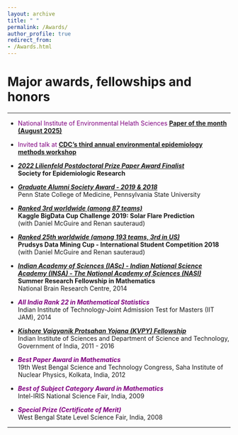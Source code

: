 ```yaml
---
layout: archive
title: " "
permalink: /Awards/
author_profile: true
redirect_from: 
- /Awards.html
---
```


# Major awards, fellowships and honors

---

* <span style="text-align: justify">  <span style ="color:purple"> National Institute of Environmental Helath Sciences [**Paper of the month (August 2025)**](https://factor.niehs.nih.gov/2025/8/papers/dert) </span> <br/> </span>

* <span style="text-align: justify">  <span style ="color:purple"> Invited talk at [**CDC’s third annual environmental epidemiology methods workshop**](https://www.cdc.gov/eh-nexus/upcoming/workshop-applied-epidemiology-environmental-health.html) </span> <br/> </span>
 
* <span style="text-align: justify">  <span style ="color:purple"> [**_2022 Lilienfeld Postdoctoral Prize Paper Award Finalist_**](https://epiresearch.org/annual-meeting/2022-meeting/2022-award-winners/) </span> 
 <br/> **Society for Epidemiologic Research** </span>

* <span style="text-align: justify">  <span style ="color:purple">[**_Graduate Alumni Society Award - 2019 & 2018_**](https://pennstatehealthnews.org/topics/retreat-provides-networking-opportunity-for-graduate-students-faculty/?utm_source=email&utm_campaign=Retreat)</span>
<br/> Penn State College of Medicine, Pennsylvania State University </span>

* <span style="text-align: justify"><span style ="color:purple">[**_Ranked 3rd worldwide (among 87 teams)_**](https://www.kaggle.com/c/bigdata2019-flare-prediction/discussion/107189#latest-616257)</span> <br/> **Kaggle BigData Cup Challenge 2019: Solar Flare Prediction**
<br/> (with Daniel McGuire and Renan sauteraud) </span>

* <span style="text-align: justify"> <span style ="color:purple">[**_Ranked 25th worldwide (among 193 teams, 3rd in US)_**](https://www.data-mining-cup.com/dmc-2018/)</span> <br/> **Prudsys Data Mining Cup - International Student Competition 2018**
<br/> (with Daniel McGuire and Renan sauteraud) </span>

* <span style="text-align: justify"> <span style ="color:purple">[**_Indian Academy of Sciences (IASc) - Indian National Science Academy (INSA) - The National Academy of Sciences (NASI)_**](http://www.nbrc.ac.in/newweb/research/groups/nandini-chatterjee-singh)</span>
<br/> **Summer Research Fellowship in Mathematics** 
<br/>  National Brain Research Centre</span>, 2014 

*  <span style="text-align: justify"> <span style ="color:purple">**_All India Rank 22 in Mathematical Statistics_**</span>
<br/> Indian Institute of Technology-Joint Admission Test for Masters (IIT JAM)</span>, 2014

* <span style="text-align: justify"> <span style ="color:purple">[**_Kishore Vaigyanik Protsahan Yojana (KVPY) Fellowship_**](http://www.kvpy.iisc.ernet.in/main/index.htm)</span>
<br/> Indian Institute of Sciences and Department of Science and Technology, Government of India, 2011 - 2016 </span>

* <span style="text-align: justify"> <span style ="color:purple">**_Best Paper Award in Mathematics_**</span>
<br/> 19th West Bengal Science and Technology Congress, Saha Institute of Nuclear Physics, Kolkata, India, 2012 </span>

* <span style="text-align: justify"> <span style ="color:purple"> **_Best of Subject Category Award in Mathematics_**</span>
<br/> Intel-IRIS National Science Fair, India, 2009 </span>

* <span style="text-align: justify"> <span style ="color:purple"> **_Special Prize (Certificate of Merit)_**</span>
<br/> West Bengal State Level Science Fair, India, 2008 </span>

---

